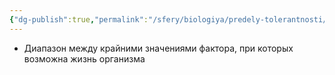 ```yaml
---
{"dg-publish":true,"permalink":"/sfery/biologiya/predely-tolerantnosti/","tags":["Экология"]}
---
```


- Диапазон между крайними значениями фактора, при которых возможна жизнь организма 